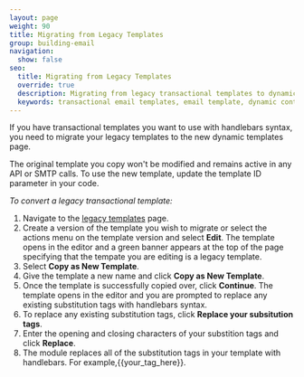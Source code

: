 ```yaml
---
layout: page
weight: 90
title: Migrating from Legacy Templates
group: building-email
navigation:
  show: false
seo:
  title: Migrating from Legacy Templates
  override: true
  description: Migrating from legacy transactional templates to dynamic transactional templates utilizing handlebars syntax.
  keywords: transactional email templates, email template, dynamic content, personalization, handlebars
---
```


If you have transactional templates you want to use with handlebars syntax, you need to migrate your legacy templates to the new dynamic templates page.

<call-out>

The original template you copy won't be modified and remains active in any API or SMTP calls. To use the new template, update the template ID parameter in your code.

</call-out>

*To convert a legacy transactional template:*

1. Navigate to the [legacy templates](https://sendgrid.com/templates) page.
1. Create a version of the template you wish to migrate or select the actions menu on the template version and select **Edit**. The template opens in the editor and a green banner appears at the top of the page specifying that the tempate you are editing is a legacy template.
1. Select **Copy as New Template**.
1. Give the template a new name and click **Copy as New Template**.
1. Once the template is successfully copied over, click **Continue**. The template opens in the editor and you are prompted to replace any existing substitution tags with handlebars syntax.
1. To replace any existing substitution tags, click **Replace your subsitution tags**.
1. Enter the opening and closing characters of your substition tags and click **Replace**.
1. The module replaces all of the substitution tags in your template with handlebars.
   For example,{{your_tag_here}}.

